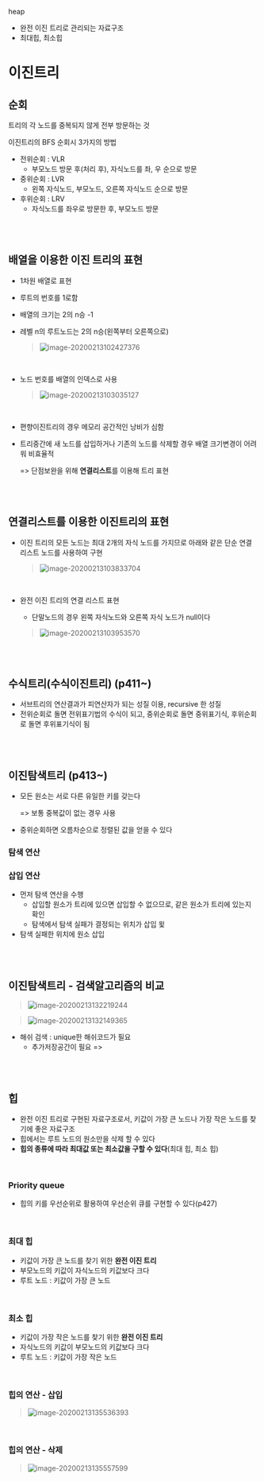 heap

- 완전 이진 트리로 관리되는 자료구조
- 최대힙, 최소힙



# 이진트리

 ## 순회

트리의 각 노드를 중복되지 않게 전부 방문하는 것

이진트리의 BFS 순회시 3가지의 방법

- 전위순회 : VLR
  - 부모노드 방문 후(처리 후), 자식노드를 좌, 우 순으로 방문
- 중위순회 : LVR
  - 왼쪽 자식노드, 부모노드, 오른쪽 자식노드 순으로 방문
- 후위순회 : LRV
  - 자식노드를 좌우로 방문한 후, 부모노드 방문



<br>

<br>

## 배열을 이용한 이진 트리의 표현

- 1차원 배열로 표현

- 루트의 번호를 1로함

- 배열의 크기는 2의 n승 -1

- 레벨 n의 루트노드는 2의 n승(왼쪽부터 오른쪽으로)

  > ![image-20200213102427376](images/image-20200213102427376.png)

<br>

- 노드 번호를 배열의 인덱스로 사용

  > ![image-20200213103035127](images/image-20200213103035127.png)

<br>

- 편향이진트리의 경우 메모리 공간적인 낭비가 심함

- 트리중간에 새 노드를 삽입하거나 기존의 노드를 삭제할 경우 배열 크기변경이 어려워 비효율적

  => 단점보완을 위해 **연결리스트**를 이용해 트리 표현



<br>

<br>

## 연결리스트를 이용한 이진트리의 표현

- 이진 트리의 모든 노드는 최대 2개의 자식 노드를 가지므로 아래와 같은 단순 연결 리스트 노드를 사용하여 구현

  > ![image-20200213103833704](images/image-20200213103833704.png)

<br>

- 완전 이진 트리의 연결 리스트 표현

  - 단말노드의 경우 왼쪽 자식노드와 오른쪽 자식 노드가 null이다

  > ![image-20200213103953570](images/image-20200213103953570.png)



<br>

<br>

## 수식트리(수식이진트리) (p411~)

- 서브트리의 연산결과가 피연산자가 되는 성질 이용,  recursive 한 성질
- 전위순회로 돌면 전위표기법의 수식이 되고, 중위순회로 돌면 중위표기식, 후위순회로 돌면 후위표기식이 됨

<br>

<br>

## 이진탐색트리 (p413~)

- 모든 원소는 서로 다른 유일한 키를 갖는다

  => 보통 중복값이 없는 경우 사용

- 중위순회하면 오름차순으로 정렬된 값을 얻을 수 있다

### 탐색 연산

### 삽입 연산

- 먼저 탐색 연산을 수행
  - 삽입할 원소가 트리에 있으면 삽입할 수 없으므로, 같은 원소가 트리에 있는지 확인
  - 탐색에서 탐색 실패가 결정되는 위치가 삽입 윛
- 탐색 실패한 위치에 원소 삽입

<br>

<br>

## 이진탐색트리 - 검색알고리즘의 비교

> ![image-20200213132219244](images/image-20200213132219244.png)

> ![image-20200213132149365](images/image-20200213132149365.png)

- 해쉬 검색 : unique한 해쉬코드가 필요
  - 추가저장공간이 필요 => 



<br>

<br>

## 힙

- 완전 이진 트리로 구현된 자료구조로서, 키값이 가장 큰 노드나 가장 작은 노드를 찾기에 좋은 자료구조
- 힙에서는 루트 노드의 원소만을 삭제 할 수 있다
- **힙의 종류에 따라 최대값 또는 최소값을 구할 수 있다**(최대 힙, 최소 힙)

<br>

### Priority queue 

- 힙의 키를 우선순위로 활용하여 우선순위 큐를 구현할 수 있다(p427)

<br>

### 최대 힙

- 키값이 가장 큰 노드를 찾기 위한 **완전 이진 트리**
- 부모노드의 키값이 자식노드의 키값보다 크다
- 루트 노드 : 키값이 가장 큰 노드

<br>

### 최소 힙

- 키값이 가장 작은 노드를 찾기 위한 **완전 이진 트리**
- 자식노드의 키값이 부모노드의 키값보다 크다
- 루트 노드 : 키값이 가장 작은 노드

<br>

### 힙의 연산 - 삽입

> ![image-20200213135536393](images/image-20200213135536393.png)

<br>

### 힙의 연산 - 삭제

> ![image-20200213135557599](images/image-20200213135557599.png)